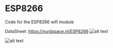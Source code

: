 ESP8266
=======

Code for the ESP8266 wifi module


DataSheet: https://nurdspace.nl/ESP8266
![alt text](https://o.twimg.com/2/proxy.jpg?t=HBhJaHR0cDovL2Nkbi5pbnN0cnVjdGFibGVzLmNvbS9GOVIvSkI1Sy9JMFJZUlYzMC9GOVJKQjVLSTBSWVJWMzAuTUVESVVNLmpwZxSkCBSaBgAWABIA&s=hAkL6CUlqCKFL1osNNJ9zWoW0ZhRdOZ-hnrpsr1mb1g "ESP8266")

![alt text](https://o.twimg.com/2/proxy.jpg?t=HBhJaHR0cDovL2Nkbi5pbnN0cnVjdGFibGVzLmNvbS9GU1EvVEtPWS9JMFJZUlYxVS9GU1FUS09ZSTBSWVJWMVUuTUVESVVNLmpwZxTmBRTICAAWABIA&s=1zYt9ARwp7S87l-RQZtMX4MPTxrq9qf52S_Ukdl3lf0 "Logo Title Text 1")


